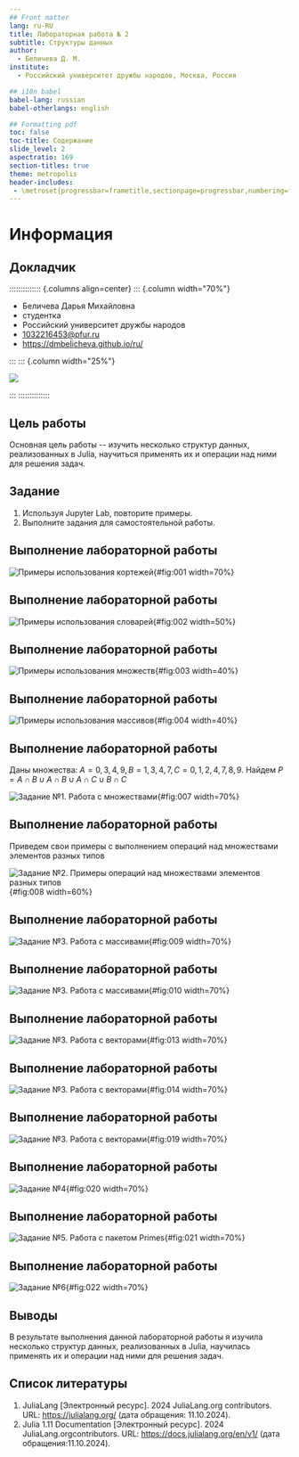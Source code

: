 ```yaml
---
## Front matter
lang: ru-RU
title: Лабораторная работа № 2
subtitle: Структуры данных
author:
  - Беличева Д. М.
institute:
  - Российский университет дружбы народов, Москва, Россия

## i18n babel
babel-lang: russian
babel-otherlangs: english

## Formatting pdf
toc: false
toc-title: Содержание
slide_level: 2
aspectratio: 169
section-titles: true
theme: metropolis
header-includes:
 - \metroset{progressbar=frametitle,sectionpage=progressbar,numbering=fraction}
---
```


# Информация

## Докладчик

:::::::::::::: {.columns align=center}
::: {.column width="70%"}

  * Беличева Дарья Михайловна
  * студентка
  * Российский университет дружбы народов
  * [1032216453@pfur.ru](mailto:1032216453@pfur.ru)
  * <https://dmbelicheva.github.io/ru/>

:::
::: {.column width="25%"}

![](./image/belicheva.jpg)

:::
::::::::::::::

## Цель работы

Основная цель работы -- изучить несколько структур данных, реализованных в Julia,
научиться применять их и операции над ними для решения задач.

## Задание

1. Используя Jupyter Lab, повторите примеры.
2. Выполните задания для самостоятельной работы.

## Выполнение лабораторной работы

![Примеры использования кортежей](image/1.png){#fig:001 width=70%}

## Выполнение лабораторной работы

![Примеры использования словарей](image/2.png){#fig:002 width=50%}

## Выполнение лабораторной работы

![Примеры использования множеств](image/3.png){#fig:003 width=40%}

## Выполнение лабораторной работы

![Примеры использования массивов](image/4.png){#fig:004 width=40%}

## Выполнение лабораторной работы

Даны множества: $A = {0, 3, 4, 9}, B = {1, 3, 4, 7}, C = {0, 1, 2, 4, 7, 8, 9}$. Найдем
$P = A \cap B \cup A \cap B \cup A \cap C \cup B \cap C$

![Задание №1. Работа с множествами](image/7.png){#fig:007 width=70%}

## Выполнение лабораторной работы

Приведем свои примеры с выполнением операций над множествами элементов
разных типов

![Задание №2. Примеры операций над множествами элементов разных типов](image/8.png){#fig:008 width=60%}

## Выполнение лабораторной работы
 
![Задание №3. Работа с массивами](image/9.png){#fig:009 width=70%}

## Выполнение лабораторной работы

![Задание №3. Работа с массивами](image/10.png){#fig:010 width=70%}

## Выполнение лабораторной работы

![Задание №3. Работа с векторами](image/13.png){#fig:013 width=70%}

## Выполнение лабораторной работы

![Задание №3. Работа с векторами](image/14.png){#fig:014 width=70%}

## Выполнение лабораторной работы

![Задание №3. Работа с векторами](image/19.png){#fig:019 width=70%}

## Выполнение лабораторной работы

![Задание №4](image/20.png){#fig:020 width=70%}

## Выполнение лабораторной работы

![Задание №5. Работа с пакетом Primes](image/21.png){#fig:021 width=70%}

## Выполнение лабораторной работы

![Задание №6](image/22.png){#fig:022 width=70%}

## Выводы

В результате выполнения данной лабораторной работы я изучила несколько структур данных, реализованных в Julia,
научилась применять их и операции над ними для решения задач.

## Список литературы

1. JuliaLang [Электронный ресурс]. 2024 JuliaLang.org contributors. URL: https://julialang.org/ (дата обращения: 11.10.2024).
2. Julia 1.11 Documentation [Электронный ресурс]. 2024 JuliaLang.orgcontributors. URL: https://docs.julialang.org/en/v1/ (дата обращения:11.10.2024).